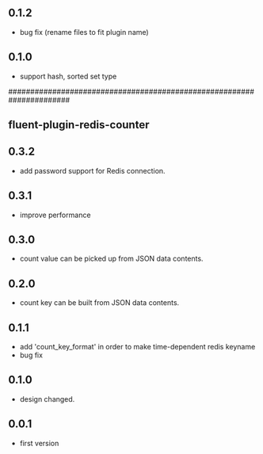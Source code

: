 ## 0.1.2
* bug fix (rename files to fit plugin name)

## 0.1.0
* support hash, sorted set type

######################################################################
## fluent-plugin-redis-counter
## 0.3.2
* add password support for Redis connection.

## 0.3.1
* improve performance

## 0.3.0
* count value can be picked up from JSON data contents.

## 0.2.0
* count key can be built from JSON data contents.

## 0.1.1
* add 'count_key_format' in order to make time-dependent redis keyname
* bug fix

## 0.1.0
* design changed.

## 0.0.1
* first version

